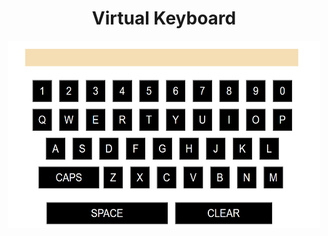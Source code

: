  <h1 align="center"> Virtual Keyboard </h1>

 <p align="center">
      <img alt="UpVision" src="keyboard.png" width="500" height="300" />
  </p>
